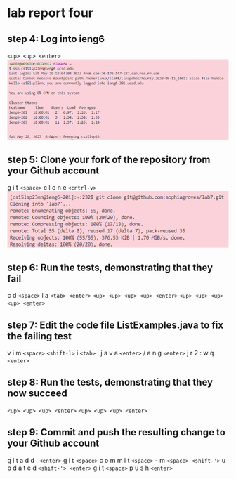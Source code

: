 # lab report four

## step 4: Log into ieng6

`<up> <up> <enter>`
![Image](image.png)

## step 5: Clone your fork of the repository from your Github account
  
g i t `<space>` c l o n e `<cntrl-v>`
![Image](image(1).png)


## step 6: Run the tests, demonstrating that they fail 

c d `<space>` l a `<tab> <enter>`
`<up> <up> <up> <up> <enter>`
`<up> <up> <up> <up> <enter>`

## step 7: Edit the code file ListExamples.java to fix the failing test 

v i m `<space>` `<shift-l>` i `<tab>` . j a v a `<enter>`
/ a n g `<enter>` j r 2 : w q `<enter>`

## step 8: Run the tests, demonstrating that they now succeed
`<up> <up> <up> <enter>`
`<up> <up> <up> <enter>`

## step 9: Commit and push the resulting change to your Github account

g i t a d d . `<enter>`
g i t `<space>` c o m m i t `<space>` - m `<space> <shift-'>` u p d a t e d `<shift-'> <enter>`
g i t `<space>` p u s h `<enter>`

